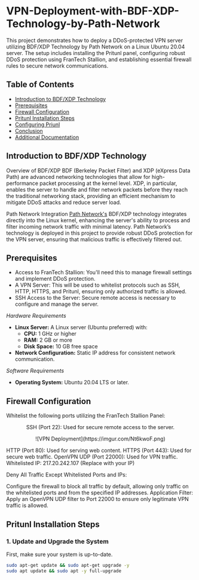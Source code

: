 # VPN-Deployment-with-BDF-XDP-Technology-by-Path-Network

This project demonstrates how to deploy a DDoS-protected VPN server utilizing BDF/XDP Technology by Path Network on a Linux Ubuntu 20.04 server. The setup includes installing the Pritunl panel, configuring robust DDoS protection using FranTech Stallion, and establishing essential firewall rules to secure network communications.

## Table of Contents
- [Introduction to BDF/XDP Technology](#Introduction-to-BDF/XDP-Technology)
- [Prerequisites](#prerequisites)
- [Firewall Configuration](#Firewall-Configuration)
- [Pritunl Installation Steps](#Pritunl-Installation-Steps)
- [Configuring Priunl](#setting-up-the-web-panel)
- [Conclusion](#conclusion)
- [Additional Documentation](#additional-documentation)

## Introduction to BDF/XDP Technology

Overview of BDF/XDP
BDF (Berkeley Packet Filter) and XDP (eXpress Data Path) are advanced networking technologies that allow for high-performance packet processing at the kernel level. XDP, in particular, enables the server to handle and filter network packets before they reach the traditional networking stack, providing an efficient mechanism to mitigate DDoS attacks and reduce server load.

Path Network Integration
[Path Network's](https://path.net) BDF/XDP technology integrates directly into the Linux kernel, enhancing the server's ability to process and filter incoming network traffic with minimal latency. Path Network’s technology is deployed in this project to provide robust DDoS protection for the VPN server, ensuring that malicious traffic is effectively filtered out.

## Prerequisites

- Access to FranTech Stallion: You'll need this to manage firewall settings and implement DDoS protection.
- A VPN Server: This will be used to whitelist protocols such as SSH, HTTP, HTTPS, and Pritunl, ensuring only authorized traffic is allowed.
- SSH Access to the Server: Secure remote access is necessary to configure and manage the server.

*Hardware Requirements*
- **Linux Server:** A Linux server (Ubuntu preferred) with:
  - **CPU:** 1 GHz or higher
  - **RAM:** 2 GB or more
  - **Disk Space:** 10 GB free space
- **Network Configuration:** Static IP address for consistent network communication.

*Software Requirements*
- **Operating System:** Ubuntu 20.04 LTS or later.

## Firewall Configuration

Whitelist the following ports utilizing the FranTech Stallion Panel:

<p align="center">
SSH (Port 22): Used for secure remote access to the server.
</p>
<p align="center">
    ![VPN Deployment](https://imgur.com/Nt6kwoF.png)
</p>



HTTP (Port 80): Used for serving web content.
HTTPS (Port 443): Used for secure web traffic.
OpenVPN UDP (Port 22000): Used for VPN traffic.
Whitelisted IP: 217.20.242.107 (Replace with your IP)

Deny All Traffic Except Whitelisted Ports and IPs:

Configure the firewall to block all traffic by default, allowing only traffic on the whitelisted ports and from the specified IP addresses.
Application Filter: Apply an OpenVPN UDP filter to Port 22000 to ensure only legitimate VPN traffic is allowed.


## Pritunl Installation Steps

### 1. Update and Upgrade the System
First, make sure your system is up-to-date.
```bash
sudo apt-get update && sudo apt-get upgrade -y
sudo apt update && sudo apt -y full-upgrade
